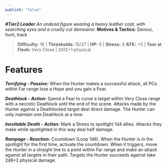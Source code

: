 ```yaml
---
publish: "false"
---
```

***#Tier2 Leader***
*An undead figure wearing a heavy leather coat, with searching eyes and a cruelly cut demeanor.*
**Motives & Tactics:** Devour, hunt, track

> **Difficulty:** 16 | **Thresholds:** 15/27 | **HP:** 6 | **Stress:** 4
> **ATK:** +5 | **Tear at Flesh:** Very Close | 2d12+1 physical

# Features

***Terrifying - Passive:*** When the Hunter makes a successful attack, all PCs within Far range lose a Hope and you gain a Fear.

***Deathlock - Action:*** Spend a Fear to curse a target within Very Close range with a necrotic Deathlock until the end of the scene. Attacks made by the Hunter against a Deathlocked target deal direct damage. The Hunter can only maintain one Deathlock at a time.

***Inevitable Death - Action:*** Mark a Stress to spotlight 1d4 allies. Attacks they make while spotlighted in this way deal half damage.

***Rampage - Reaction:*** Countdown (Loop 1d6). When the Hunter is in the spotlight for the first time, activate the countdown. When it triggers, move the Hunter in a straight line to a point within Far range and make an attack against all targets in their path. Targets the Hunter succeeds against take 2d8+2 physical damage.
